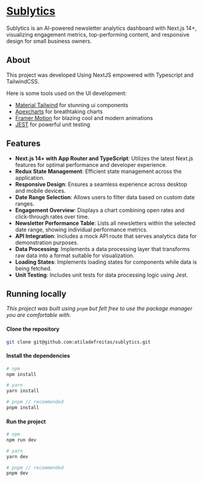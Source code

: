 # [Sublytics](https://sublytics.vercel.app/)

Sublytics is an AI-powered newsletter analytics dashboard with Next.js 14+, visualizing engagement metrics, top-performing content, and responsive design for small business owners.

## About

This project was developed Using NextJS empowered with Typescript and TailwindCSS.

Here is some tools used on the UI development:

- [Material Tailwind](https://www.material-tailwind.com/) for stunning ui components
- [Apexcharts](https://apexcharts.com/) for breathtaking charts
- [Framer Motion](https://www.framer.com/motion/) for blazing cool and modern animations
- [JEST](https://jestjs.io/pt-BR/) for powerful unit testing

## Features

- **Next.js 14+ with App Router and TypeScript**: Utilizes the latest Next.js features for optimal performance and developer experience.
- **Redux State Management**: Efficient state management across the application.
- **Responsive Design**: Ensures a seamless experience across desktop and mobile devices.
- **Date Range Selection**: Allows users to filter data based on custom date ranges.
- **Engagement Overview**: Displays a chart combining open rates and click-through rates over time.
- **Newsletter Performance Table**: Lists all newsletters within the selected date range, showing individual performance metrics.
- **API Integration**: Includes a mock API route that serves analytics data for demonstration purposes.
- **Data Processing**: Implements a data processing layer that transforms raw data into a format suitable for visualization.
- **Loading States**: Implements loading states for components while data is being fetched.
- **Unit Testing**: Includes unit tests for data processing logic using Jest.

## Running locally
*This project was built using `pnpm` but felt free to use the package manager you are comfortable with.*

#### Clone the repository
```bash
git clone git@github.com:atiladefreitas/sublytics.git
```

#### Install the dependencies
```bash
# npm
npm install

# yarn
yarn install

# pnpm // recommended
pnpm install
```

#### Run the project
```bash
# npm
npm run dev

# yarn
yarn dev

# pnpm // recommended
pnpm dev
```
